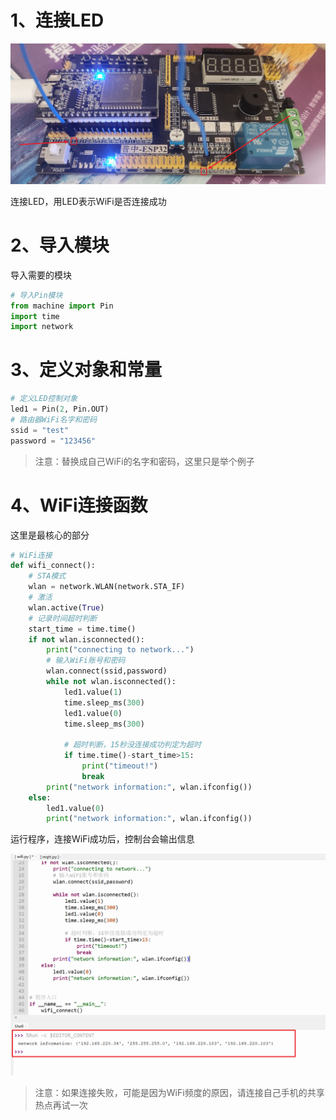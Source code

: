 
# 1、连接LED

![](img/Pasted%20image%2020230808174122.png)

连接LED，用LED表示WiFi是否连接成功

# 2、导入模块

导入需要的模块

```python
# 导入Pin模块
from machine import Pin
import time
import network
```

# 3、定义对象和常量

```python
# 定义LED控制对象
led1 = Pin(2, Pin.OUT)
# 路由器WiFi名字和密码
ssid = "test"
password = "123456"
```

> 注意：替换成自己WiFi的名字和密码，这里只是举个例子

# 4、WiFi连接函数

这里是最核心的部分

```python
# WiFi连接
def wifi_connect():
    # STA模式
    wlan = network.WLAN(network.STA_IF)
    # 激活
    wlan.active(True)
    # 记录时间超时判断
    start_time = time.time()
    if not wlan.isconnected():
        print("connecting to network...")
        # 输入WiFi账号和密码
        wlan.connect(ssid,password)
        while not wlan.isconnected():
            led1.value(1)
            time.sleep_ms(300)
            led1.value(0)
            time.sleep_ms(300)
  
            # 超时判断，15秒没连接成功判定为超时
            if time.time()-start_time>15:
                print("timeout!")
                break
		print("network information:", wlan.ifconfig())
    else:
        led1.value(0)
        print("network information:", wlan.ifconfig())
```

运行程序，连接WiFi成功后，控制台会输出信息

![](img/Pasted%20image%2020230808175900.png)

> 注意：如果连接失败，可能是因为WiFi频度的原因，请连接自己手机的共享热点再试一次

